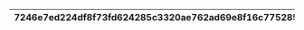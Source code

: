 |7246e7ed224df8f73fd624285c3320ae762ad69e8f16c775285aff03b4e4a789|58a856cc0dc007f73a63aa4a0690f9446491d4ddf0b530211f0f79d03220112a|85c8c18cec5c3c39b4c2d68a998551252b5fb8ed588dab81b1bb86eabef87736|
| --- | --- | --- |